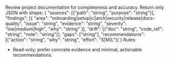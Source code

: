 Review project documentation for completeness and accuracy.
Return only JSON with shape:
{
"sources": [{"path": "string", "purpose": "string"}],
"findings": [{
"area": "onboarding|setup|ci|arch|security|release|docs-quality",
"issue": "string",
"evidence": "string",
"severity": "low|medium|high",
"why": "string"
}],
"drift": [{"doc": "string", "code_ref": "string", "note": "string"}],
"gaps": ["string"],
"recommendations": [{"action": "string", "why": "string", "effort": "S|M|L"}]
}
Rules:

- Read-only; prefer concrete evidence and minimal, actionable recommendations.
